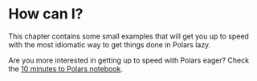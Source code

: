 # How can I?
This chapter contains some small examples that will get you up to speed with the most idiomatic way
to get things done in Polars lazy.

Are you more interested in getting up to speed with Polars eager? Check the 
[10 minutes to Polars notebook](https://github.com/ritchie46/polars/blob/master/examples/10_minutes_to_pypolars.ipynb).

